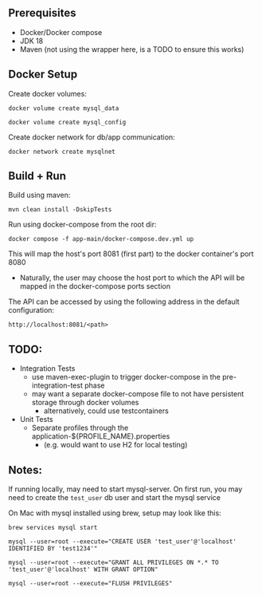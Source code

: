 ## Prerequisites

- Docker/Docker compose
- JDK 18
- Maven (not using the wrapper here, is a TODO to ensure this works)
 
## Docker Setup

Create docker volumes:

    docker volume create mysql_data

    docker volume create mysql_config

Create docker network for db/app communication:

    docker network create mysqlnet

## Build + Run

Build using maven:

    mvn clean install -DskipTests

Run using docker-compose from the root dir:

    docker compose -f app-main/docker-compose.dev.yml up

This will map the host's port 8081 (first part) to the docker container's port 8080

- Naturally, the user may choose the host port to which the API will be mapped in the docker-compose ports section

The API can be accessed by using the following address in the default configuration:

    http://localhost:8081/<path>

## TODO:

- Integration Tests
  - use maven-exec-plugin to trigger docker-compose in the pre-integration-test phase
  - may want a separate docker-compose file to not have persistent storage through docker volumes
    - alternatively, could use testcontainers
- Unit Tests
  - Separate profiles through the application-${PROFILE_NAME}.properties
    - (e.g. would want to use H2 for local testing)


## Notes:

If running locally, may need to start mysql-server. On first run, you may need to create the `test_user` db user and start the mysql service

On Mac with mysql installed using brew, setup may look like this:

    brew services mysql start

    mysql --user=root --execute="CREATE USER 'test_user'@'localhost' IDENTIFIED BY 'test1234'"

    mysql --user=root --execute="GRANT ALL PRIVILEGES ON *.* TO 'test_user'@'localhost' WITH GRANT OPTION"

    mysql --user=root --execute="FLUSH PRIVILEGES"
